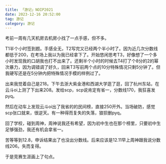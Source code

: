 ```yaml
---
title: 「游记」NOIP2021
date: 2023-12-16 20:52:00
tag: 游记
category: 游记
---
```


考前一周有几天机房去机房小找了一点手感，但不多。

T1半个小时签到题。手感全无，T2写完又已经两个半小时了。因为近几次分数线都低于200，在考场上我以为我已经拿下了。开始悠闲思考T3，好像想了一个多小时发现我的口胡我也打不出来了。还剩半个小时的时候去T4打了个8分的2的幂次暴力，因为调错调了好久，回来T3写前两个点的10分特殊情况只剩5分钟了。但我硬写还是在5分钟内把特殊情况手模的样例过了。

出来我觉着自己是218。下午去浙大紫金港和西湖大学逛了逛，回了杭州东站，在云斗oi上测了下出来208。发给scp，scp说肯定有省一，分数线170，我狂喜发pyq。

然后在动车上发现云斗oi出了我省的的民间榜，直接250开外。当场破防，感觉scp张口就来，很逆天。有一种得而复失的失落，狼狈删pyq。

回了学校，碰到周神，周神说我还有希望，因为初中生也在那个榜里，只要初中生足够强劲，我还有机会拿省一。

苦等等到12.8，申诉结果出了也没出分数线。后来应该是12.11早上周神跟我说分数线206。失而复得。

于是竞赛生涯画上了句点。